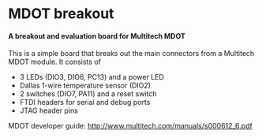 # MDOT breakout
#### A breakout and evaluation board for Multitech MDOT

This is a simple board that breaks out the main connectors from a Multitech MDOT module. It consists of

 - 3 LEDs (DIO3, DIO6, PC13) and a power LED
 - Dallas 1-wire temperature sensor (DIO2)
 - 2 switches (DIO7, PA11) and a reset switch
 - FTDI headers for serial and debug ports
 - JTAG header pins
 
 MDOT developer guide: http://www.multitech.com/manuals/s000612_6.pdf